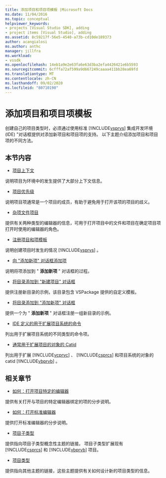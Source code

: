 ```yaml
---
title: 添加项目和项目项模板 |Microsoft Docs
ms.date: 11/04/2016
ms.topic: conceptual
helpviewer_keywords:
- projects [Visual Studio SDK], adding
- project items [Visual Studio], adding
ms.assetid: 8c59217f-56e5-4540-a73b-cd10de189373
author: acangialosi
ms.author: anthc
manager: jillfra
ms.workload:
- vssdk
ms.openlocfilehash: 14eb1a9e2e63fa6e63d3ba2efa4426421e6b5593
ms.sourcegitcommit: 6cfffa72af599a9d667249caaaa411bb28ea69fd
ms.translationtype: MT
ms.contentlocale: zh-CN
ms.lasthandoff: 09/02/2020
ms.locfileid: "80710198"
---
```

# <a name="add-project-and-project-item-templates"></a>添加项目和项目项模板
创建自己的项目类型时，必须通过使用标准 [!INCLUDE[vsprvs](../../code-quality/includes/vsprvs_md.md)] 集成开发环境 (IDE) "对话框提供对添加新项目和项目项的支持。 以下主题介绍添加项目和项目项的不同方法。

## <a name="in-this-section"></a>本节内容
- [项目上下文](../../extensibility/internals/project-context.md)

 说明项目为环境中的发生提供了大部分上下文信息。

- [项目优先级](../../extensibility/internals/project-priority.md)

 说明项目项通常是一个项目的成员，有助于避免用于打开该项的项目的歧义。

- [杂项文件项目](../../extensibility/internals/miscellaneous-files-project.md)

 提供有关两种类型的编辑器的信息，可用于打开项目中的文件和项目在确定项目项打开时使用的编辑器的角色。

- [注册项目和项模板](../../extensibility/internals/registering-project-and-item-templates.md)

 说明创建项目时发生的情况 [!INCLUDE[vsprvs](../../code-quality/includes/vsprvs_md.md)] 。

- [向 "添加新项" 对话框添加项](../../extensibility/internals/adding-items-to-the-add-new-item-dialog-boxes.md)

 说明将项添加到 " **添加新项** " 对话框的过程。

- [将目录添加到 "新建项目" 对话框](../../extensibility/internals/adding-directories-to-the-new-project-dialog-box.md)

 提供注册新目录的示例，该目录包含 VSPackage 提供的自定义模板。

- [将目录添加到 "添加新项" 对话框](../../extensibility/internals/adding-directories-to-the-add-new-item-dialog-box.md)

 提供一个为 " **添加新项** " 对话框注册一组新目录的示例。

- [IDE 定义的用于扩展项目系统的命令](../../extensibility/internals/ide-defined-commands-for-extending-project-systems.md)

 列出用于扩展项目系统的不同类型的命令项。

- [通常用于扩展项目的对象的 Catid](../../extensibility/internals/catids-for-objects-that-are-typically-used-to-extend-projects.md)

 列出用于扩展 [!INCLUDE[vcprvc](../../code-quality/includes/vcprvc_md.md)] 、 [!INCLUDE[csprcs](../../data-tools/includes/csprcs_md.md)] 和项目系统的对象的 catid [!INCLUDE[vbprvb](../../code-quality/includes/vbprvb_md.md)] 。

## <a name="related-sections"></a>相关章节
- [如何：打开项目特定的编辑器](../../extensibility/how-to-open-project-specific-editors.md)

 提供有关打开与项目的特定编辑器绑定的项的分步说明。

- [如何：打开标准编辑器](../../extensibility/how-to-open-standard-editors.md)

 提供打开标准编辑器的分步说明。

- [项目子类型](../../extensibility/internals/project-subtypes.md)

 提供指向项目子类型概念性主题的链接。 项目子类型扩展现有 [!INCLUDE[csprcs](../../data-tools/includes/csprcs_md.md)] 和 [!INCLUDE[vbprvb](../../code-quality/includes/vbprvb_md.md)] 项目。

- [项目类型](../../extensibility/internals/project-types.md)

 提供指向其他主题的链接，这些主题提供有关如何设计新的项目类型的信息。
